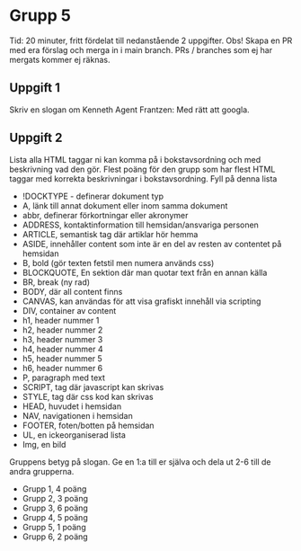 # Grupp 5

Tid: 20 minuter, fritt fördelat till nedanstående 2 uppgifter. Obs! Skapa en PR med era förslag och merga in i main branch.
PRs / branches som ej har mergats kommer ej räknas.

## Uppgift 1

Skriv en slogan om Kenneth
Agent Frantzen: Med rätt att googla.

## Uppgift 2

Lista alla HTML taggar ni kan komma på i bokstavsordning och med beskrivning vad den gör. Flest poäng för den grupp som har flest HTML taggar med korrekta beskrivningar i bokstavsordning. Fyll på denna lista
- !DOCKTYPE - definerar dokument typ
- A, länk till annat dokument eller inom samma dokument
- abbr, definerar förkortningar eller akronymer
- ADDRESS, kontaktinformation till hemsidan/ansvariga personen
- ARTICLE, semantisk tag där artiklar hör hemma
- ASIDE, innehåller content som inte är en del av resten av contentet på hemsidan
- B, bold (gör texten fetstil men numera används css)
- BLOCKQUOTE, En sektion där man quotar text från en annan källa
- BR, break (ny rad)
- BODY, där all content finns
- CANVAS, kan användas för att visa grafiskt innehåll via scripting
- DIV, container av content
- h1, header nummer 1
- h2, header nummer 2
- h3, header nummer 3
- h4, header nummer 4
- h5, header nummer 5
- h6, header nummer 6
- P, paragraph med text
- SCRIPT, tag där javascript kan skrivas
- STYLE, tag där css kod kan skrivas
- HEAD, huvudet i hemsidan
- NAV, navigationen i hemsidan
- FOOTER, foten/botten på hemsidan
-  UL, en ickeorganiserad lista
-  Img, en bild

Gruppens betyg på slogan. Ge en 1:a till er själva och dela ut 2-6 till de andra grupperna.
- Grupp 1, 4 poäng
- Grupp 2, 3 poäng
- Grupp 3, 6 poäng
- Grupp 4, 5 poäng
- Grupp 5, 1 poäng
- Grupp 6, 2 poäng
